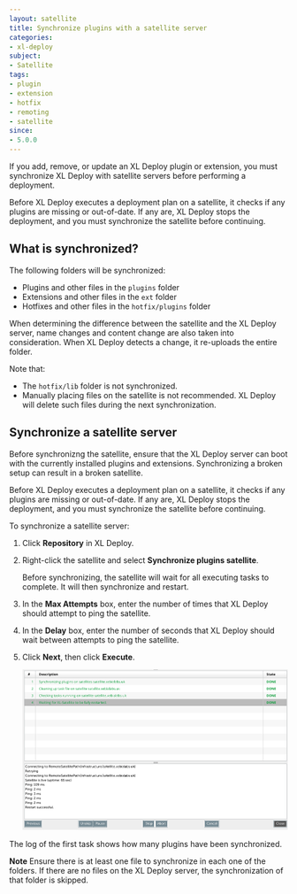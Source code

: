 ```yaml
---
layout: satellite
title: Synchronize plugins with a satellite server
categories:
- xl-deploy
subject:
- Satellite
tags:
- plugin
- extension
- hotfix
- remoting
- satellite
since:
- 5.0.0
---
```


If you add, remove, or update an XL Deploy plugin or extension, you must synchronize XL Deploy with satellite servers before performing a deployment.

Before XL Deploy executes a deployment plan on a satellite, it checks if any plugins are missing or out-of-date. If any are, XL Deploy stops the deployment, and you must synchronize the satellite before continuing.

## What is synchronized?

The following folders will be synchronized:

* Plugins and other files in the `plugins` folder
* Extensions and other files in the `ext` folder
* Hotfixes and other files in the `hotfix/plugins` folder

When determining the difference between the satellite and the XL Deploy server, name changes and content change are also taken into consideration. When XL Deploy detects a change, it re-uploads the entire folder.

Note that:

* The `hotfix/lib` folder is not synchronized.
* Manually placing files on the satellite is not recommended. XL Deploy will delete such files during the next synchronization.

## Synchronize a satellite server

Before synchronizng the satellite, ensure that the XL Deploy server can boot with the currently installed plugins and extensions. Synchronizing a broken setup can result in a broken satellite.

Before XL Deploy executes a deployment plan on a satellite, it checks if any plugins are missing or out-of-date. If any are, XL Deploy stops the deployment, and you must synchronize the satellite before continuing.

To synchronize a satellite server:

1. Click **Repository** in XL Deploy.
1. Right-click the satellite and select **Synchronize plugins satellite**.

    Before synchronizing, the satellite will wait for all executing tasks to complete. It will then synchronize and restart.

1. In the **Max Attempts** box, enter the number of times that XL Deploy should attempt to ping the satellite.
1. In the **Delay** box, enter the number of seconds that XL Deploy should wait between attempts to ping the satellite.
1. Click **Next**, then click **Execute**.

    ![image](images/synchronize-a-satellite-result.png)

The log of the first task shows how many plugins have been synchronized.

**Note** Ensure there is at least one file to synchronize in each one of the folders. If there are no files on the XL Deploy server, the synchronization of that folder is skipped.
